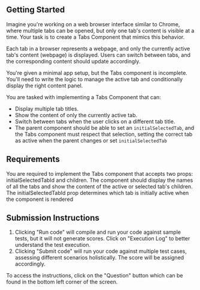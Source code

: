 ## Getting Started
Imagine you're working on a web browser interface similar to Chrome, where multiple tabs can be opened, but only one tab's content is visible at a time. Your task is to create a Tabs Component that mimics this behavior.

Each tab in a browser represents a webpage, and only the currently active tab's content (webpage) is displayed. Users can switch between tabs, and the corresponding content should update accordingly.

You're given a minimal app setup, but the Tabs component is incomplete. You'll need to write the logic to manage the active tab and conditionally display the right content panel.

You are tasked with implementing a Tabs Component that can:

* Display multiple tab titles.
* Show the content of only the currently active tab.
* Switch between tabs when the user clicks on a different tab title.
* The parent component should be able to set an `initialSelectedTab`, and the Tabs component must respect that selection, setting the correct tab as active when the parent changes or set `initialSelectedTab`

## Requirements

You are required to implement the Tabs component that accepts two props: initialSelectedTabId and children. The component should display the names of all the tabs and show the content of the active or selected tab's children. The initialSelectedTabId prop determines which tab is initially active when the component is rendered

## Submission Instructions
1. Clicking "Run code" will compile and run your code against sample tests, but it will not generate scores. Click on "Execution Log" to better understand the test execution.
2. Clicking "Submit code" will run your code against multiple test cases, assessing different scenarios holistically. The score will be assigned accordingly.

To access the instructions, click on the "Question" button which can be found in the bottom left corner of the screen.
